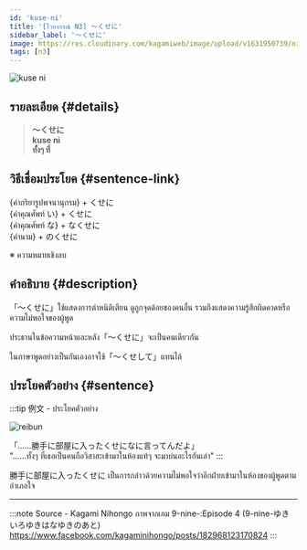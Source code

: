 ```yaml
---
id: 'kuse-ni'
title: '[ไวยากรณ์ N3] 〜くせに'
sidebar_label: '〜くせに'
image: https://res.cloudinary.com/kagamiweb/image/upload/v1631950739/nihongo/grammar/n3/reibun/kuse-ni.jpg
tags: [n3]
---
```


![kuse ni](https://res.cloudinary.com/kagamiweb/image/upload/v1631720712/nihongo/grammar/n3/kuse-ni.png)

## รายละเอียด {#details}

> **〜くせに**  
> **kuse ni**  
> **ทั้งๆ ที่**

## วิธีเชื่อมประโยค {#sentence-link}

{คำกริยารูปพจนานุกรม} + くせに  
{คำคุณศัพท์ い} + くせに  
{คำคุณศัพท์ な} + なくせに  
{คำนาม} + のくせに

※ ความหมายเชิงลบ

## คำอธิบาย {#description}

「〜くせに」ใช้แสดงการตำหนิติเตียน ดูถูกจุดด้อยของคนอื่น รวมถึงแสดงความรู้สึกผิดคาดหรือความไม่พอใจของผู้พูด

ประธานในข้อความหน้าและหลัง「〜くせに」จะเป็นคนเดียวกัน

ในภาษาพูดอย่างเป็นกันเองอาจใช้「〜くせして」แทนได้

## ประโยคตัวอย่าง {#sentence}

:::tip 例文 - ประโยคตัวอย่าง

![reibun](https://res.cloudinary.com/kagamiweb/image/upload/v1631950739/nihongo/grammar/n3/reibun/kuse-ni.jpg)

「……勝手に部屋に入ったくせになに言ってんだよ」  
"......ทั้งๆ ที่เธอเป็นคนถือวิสาสะเข้ามาในห้องแท้ๆ จะมาบ่นอะไรกันเล่า"
:::

勝手に部屋に入ったくせに เป็นการกล่าวด้วยความไม่พอใจว่าอีกฝ่ายเข้ามาในห้องของผู้พูดตามอำเภอใจ

---
:::note Source - Kagami Nihongo
ภาพจากเกม 9-nine-:Episode 4 (9-nine-ゆきいろゆきはなゆきのあと)  
https://www.facebook.com/kagaminihongo/posts/182968123170824
:::